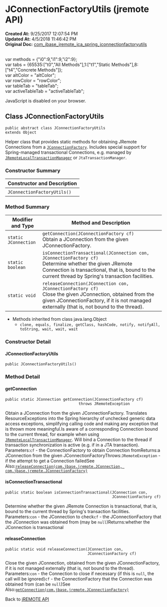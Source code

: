 # JConnectionFactoryUtils (jremote API)

**Created At:** 9/25/2017 12:07:54 PM  
**Updated At:** 4/5/2018 11:46:42 PM  
**Original Doc:** [com_jbase_jremote_jca_spring_jconnectionfactoryutils](https://docs.jbase.com/39268-spring/com_jbase_jremote_jca_spring_jconnectionfactoryutils)  

<!--<br>    try {<br>        if (location.href.indexOf('is-external=true') == -1) {<br>            parent.document.title="JConnectionFactoryUtils (jremote   API)";<br>        }<br>    }<br>    catch(err) {<br>    }<br>//--><br>var methods = {"i0":9,"i1":9,"i2":9};<br>var tabs = {65535:["t0","All Methods"],1:["t1","Static Methods"],8:["t4","Concrete Methods"]};<br>var altColor = "altColor";<br>var rowColor = "rowColor";<br>var tableTab = "tableTab";<br>var activeTableTab = "activeTableTab";
JavaScript is disabled on your browser.



## Class JConnectionFactoryUtils

```
public abstract class JConnectionFactoryUtils
extends Object
```

Helper class that provides static methods for obtaining JRemote Connections from a [`JConnectionFactory`](./../../../jconnectionfactory-%28jremote-api%29 "interface in com.jbase.jremote"). Includes special support for Spring-managed transactional Connections, e.g. managed by [`JRemoteLocalTransactionManager`](./../jremotelocaltransactionmanager-%28jremote-api%29 "class in com.jbase.jremote.jca.spring") or `JtaTransactionManager`.

### Constructor Summary


| Constructor and Description<br> |
| --- |
| `JConnectionFactoryUtils()` <br> |






### Method Summary


| Modifier and Type<br> | Method and Description<br> |
| --- | --- |
| `static JConnection`<br> | `getConnection(JConnectionFactory cf)`<br>Obtain a JConnection from the given JConnectionFactory.<br> |
| `static boolean`<br> | `isConnectionTransactional(JConnection con, JConnectionFactory cf)`<br>Determine whether the given JRemote Connection is transactional, that is, bound to the current thread by Spring's transaction facilities.<br> |
| `static void`<br> | `releaseConnection(JConnection con, JConnectionFactory cf)`<br>Close the given JConnection, obtained from the given JConnectionFactory, if it is not managed externally (that is, not bound to the thread).<br> |


- Methods inherited from class java.lang.Object
    - `clone, equals, finalize, getClass, hashCode, notify, notifyAll, toString, wait, wait, wait`

### Constructor Detail

#### JConnectionFactoryUtils

```
public JConnectionFactoryUtils()
```



### 


### Method Detail

#### getConnection

```
public static JConnection getConnection(JConnectionFactory cf)
                                 throws JRemoteException
```

Obtain a JConnection from the given JConnectionFactory. Translates ResourceExceptions into the Spring hierarchy of unchecked generic data access exceptions, simplifying calling code and making any exception that is thrown more meaningful.Is aware of a corresponding Connection bound to the current thread, for example when using [`JRemoteLocalTransactionManager`](./../jremotelocaltransactionmanager-%28jremote-api%29 "class in com.jbase.jremote.jca.spring"). Will bind a Connection to the thread if transaction synchronization is active (e.g. if in a JTA transaction).
Parameters:`cf` - the ConnectionFactory to obtain Connection fromReturns:a JConnection from the given JConnectionFactoryThrows:`JRemoteException` - if the attempt to get a Connection failedSee Also:[`releaseConnection(com.jbase.jremote.JConnection, com.jbase.jremote.JConnectionFactory)`](../../../../../com/jbase/jremote/jca/spring//39268-spring/com_jbase_jremote_jca_spring_JConnectionFactoryUtils#releaseConnection-com.jbase.jremote.JConnection-com.jbase.jremote.JConnectionFactory-)
#### 


#### isConnectionTransactional

```
public static boolean isConnectionTransactional(JConnection con,
                                                JConnectionFactory cf)
```

Determine whether the given JRemote Connection is transactional, that is, bound to the current thread by Spring's transaction facilities.
Parameters:`con` - the JConnection to check`cf` - the JConnectionFactory that the JConnection was obtained from (may be `null`)Returns:whether the JConnection is transactional
#### 


#### releaseConnection

```
public static void releaseConnection(JConnection con,
                                     JConnectionFactory cf)
```

Close the given JConnection, obtained from the given JConnectionFactory, if it is not managed externally (that is, not bound to the thread).
Parameters:`con` - the Connection to close if necessary (if this is `null`, the call will be ignored)`cf` - the ConnectionFactory that the Connection was obtained from (can be `null`)See Also:[`getConnection(com.jbase.jremote.JConnectionFactory)`](../../../../../com/jbase/jremote/jca/spring//39268-spring/com_jbase_jremote_jca_spring_JConnectionFactoryUtils#getConnection-com.jbase.jremote.JConnectionFactory-)

Back to [jREMOTE API](com_jbase_jremote_package-summary)
